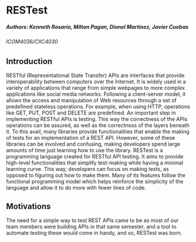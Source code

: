 # RESTest
##### Authors: Kenneth Rosario, Milton Pagan, Dionel Martinez, Javier Cuebas
###### ICOM4036/CIIC4030 

## Introduction
RESTful (Representational State Transfer) APIs are interfaces that provide interoperability between
computers over the Internet. It is widely used in a variety of applications that range from simple webpages
to more complex applications like social media networks. Following a client-server model, it allows the
access and manipulation of Web resources through a set of predefined stateless operations. For example,
when using HTTP, operations like GET, PUT, POST and DELETE are predefined. An important step in
implementing RESTful APIs is testing. This way the correctness of the APIs operations can be assured, as
well as the correctness of the layers beneath it. To this avail, many libraries provide functionalities that
enable the making of tests for an implementation of a REST API. However, some of these libraries can be
involved and confusing, making developers spend large amounts of time just learning how to use the
library.
RESTest is a programming language created for RESTful API testing. It aims to provide high-level
functionalities that simplify test-making while having a minimal learning curve. This way, developers can
focus on making tests, as opposed to figuring out how to make them. Many of its features follow the
functional programming model which helps reinforce the simplicity of the language and allow it to do
more with fewer lines of code.

## Motivations
The need for a simple way to test REST APIs came to be as most of our team members were building APIs in that same semester, and a tool to automate testing these would come in handy, and so, RESTest was born.